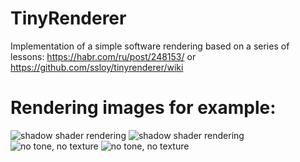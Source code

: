 # TinyRenderer
Implementation of a simple software rendering based on a series of lessons: https://habr.com/ru/post/248153/ or https://github.com/ssloy/tinyrenderer/wiki
# Rendering images for example:
![shadow shader rendering](https://a.radikal.ru/a00/1902/9a/f4fa9c6b12e1.png)
![shadow shader rendering](https://d.radikal.ru/d24/1902/b5/952cbc3dc820.png)
![no tone, no texture](https://b.radikal.ru/b00/1902/3a/e962a3930daf.png)
![no tone, no texture](https://c.radikal.ru/c01/1902/ca/8106acf6510f.png)
